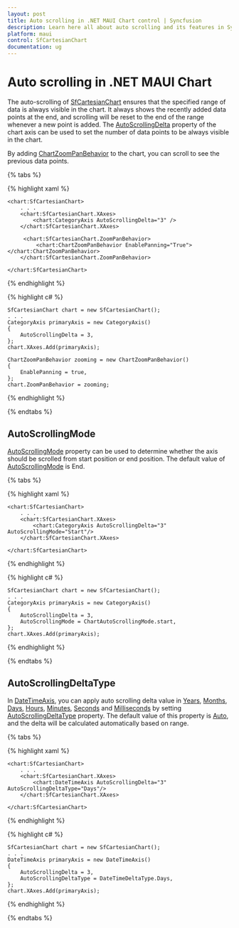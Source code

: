 ```yaml
---
layout: post
title: Auto scrolling in .NET MAUI Chart control | Syncfusion
description: Learn here all about auto scrolling and its features in Syncfusion .NET MAUI Chart (SfCartesianChart) control and more.
platform: maui
control: SfCartesianChart
documentation: ug
---
```


# Auto scrolling in .NET MAUI Chart

The auto-scrolling of [SfCartesianChart]() ensures that the specified range of data is always visible in the chart. It always shows the recently added data points at the end, and scrolling will be reset to the end of the range whenever a new point is added. The [AutoScrollingDelta]() property of the chart axis can be used to set the number of data points to be always visible in the chart.

By adding [ChartZoomPanBehavior]() to the chart, you can scroll to see the previous data points.

{% tabs %}

{% highlight xaml %}

    <chart:SfCartesianChart>
        . . .
        <chart:SfCartesianChart.XAxes>
            <chart:CategoryAxis AutoScrollingDelta="3" />
        </chart:SfCartesianChart.XAxes>

         <chart:SfCartesianChart.ZoomPanBehavior>
             <chart:ChartZoomPanBehavior EnablePanning="True"></chart:ChartZoomPanBehavior>
        </chart:SfCartesianChart.ZoomPanBehavior>

    </chart:SfCartesianChart>

{% endhighlight %}

{% highlight c# %}

    SfCartesianChart chart = new SfCartesianChart();
    . . .
    CategoryAxis primaryAxis = new CategoryAxis()
    {
        AutoScrollingDelta = 3,
    };
    chart.XAxes.Add(primaryAxis);

    ChartZoomPanBehavior zooming = new ChartZoomPanBehavior()
    {
        EnablePanning = true,
    };
    chart.ZoomPanBehavior = zooming;

{% endhighlight %}

{% endtabs %}
## AutoScrollingMode

[AutoScrollingMode]() property can be used to determine whether the axis should be scrolled from start position or end position. The default value of [AutoScrollingMode]() is End.

{% tabs %}

{% highlight xaml %}

    <chart:SfCartesianChart>
        . . .
        <chart:SfCartesianChart.XAxes>
            <chart:CategoryAxis AutoScrollingDelta="3" AutoScrollingMode="Start"/>
        </chart:SfCartesianChart.XAxes>

    </chart:SfCartesianChart>

{% endhighlight %}

{% highlight c# %}

    SfCartesianChart chart = new SfCartesianChart();
    . . .
    CategoryAxis primaryAxis = new CategoryAxis()
    {
        AutoScrollingDelta = 3,
        AutoScrollingMode = ChartAutoScrollingMode.start,
    };
    chart.XAxes.Add(primaryAxis);

{% endhighlight %}

{% endtabs %}

## AutoScrollingDeltaType

In [DateTimeAxis](), you can apply auto scrolling delta value in [Years](), [Months](), [Days](), [Hours](), [Minutes](), [Seconds]() and [Milliseconds]() by setting [AutoScrollingDeltaType]() property. The default value of this property is [Auto](), and the delta will be calculated automatically based on range.

{% tabs %}

{% highlight xaml %}

    <chart:SfCartesianChart>
        . . .
        <chart:SfCartesianChart.XAxes>
            <chart:DateTimeAxis AutoScrollingDelta="3" AutoScrollingDeltaType="Days"/>
        </chart:SfCartesianChart.XAxes>

    </chart:SfCartesianChart>

{% endhighlight %}

{% highlight c# %}

    SfCartesianChart chart = new SfCartesianChart();
    . . .
    DateTimeAxis primaryAxis = new DateTimeAxis()
    {
        AutoScrollingDelta = 3,
        AutoScrollingDeltaType = DateTimeDeltaType.Days,
    };
    chart.XAxes.Add(primaryAxis);

{% endhighlight %}

{% endtabs %}